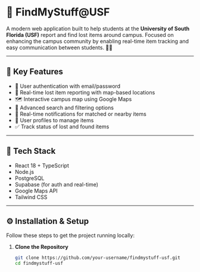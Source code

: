 # 🧭 FindMyStuff@USF

A modern web application built to help students at the **University of South Florida (USF)** report and find lost items around campus. Focused on enhancing the campus community by enabling real-time item tracking and easy communication between students. 📍🎒

---

## 🌟 Key Features

- 🔐 User authentication with email/password  
- 📍 Real-time lost item reporting with map-based locations  
- 🗺️ Interactive campus map using Google Maps  
- 🔎 Advanced search and filtering options  
- 🔔 Real-time notifications for matched or nearby items  
- 👤 User profiles to manage items  
- ✅ Track status of lost and found items  

---

## 🧰 Tech Stack

- React 18 + TypeScript  
- Node.js  
- PostgreSQL  
- Supabase (for auth and real-time)  
- Google Maps API  
- Tailwind CSS  

---

## ⚙️ Installation & Setup

Follow these steps to get the project running locally:

1. **Clone the Repository**

   ```bash
   git clone https://github.com/your-username/findmystuff-usf.git
   cd findmystuff-usf
